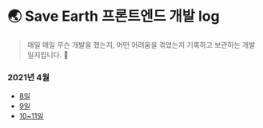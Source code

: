 # 🌏 Save Earth 프론트엔드 개발 log

> 매일 매일 무슨 개발을 했는지, 어떤 어려움을 겪었는지 기록하고 보관하는 개발 일지입니다. 📝

### 2021년 4월

- [8일](https://github.com/bohyunkang/TIL/blob/master/SaveEarth/2021-04-08.md)
- [9일](https://github.com/bohyunkang/TIL/blob/master/SaveEarth/2021-04-09.md)
- [10~11일](https://github.com/bohyunkang/TIL/blob/master/SaveEarth/2021-04-10~11.md)
